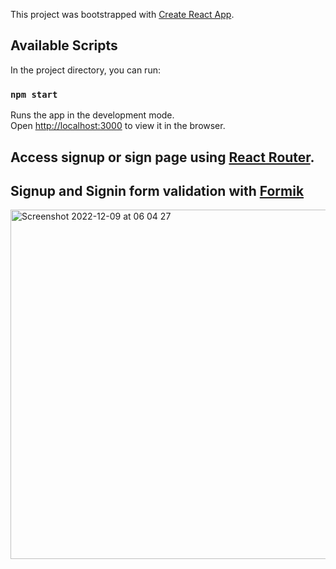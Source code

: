This project was bootstrapped with [Create React App](https://github.com/facebook/create-react-app).

## Available Scripts

In the project directory, you can run:

### `npm start`

Runs the app in the development mode.<br />
Open [http://localhost:3000](http://localhost:3000) to view it in the browser.

## Access signup or sign page using [React Router](https://reactrouter.com/en/main). 
## Signup and Signin form validation with [Formik](https://formik.org/)


<img width="559" alt="Screenshot 2022-12-09 at 06 04 27" src="https://user-images.githubusercontent.com/28533287/206627962-33fd03a0-f490-46ce-bc53-905ec7917e87.png">
